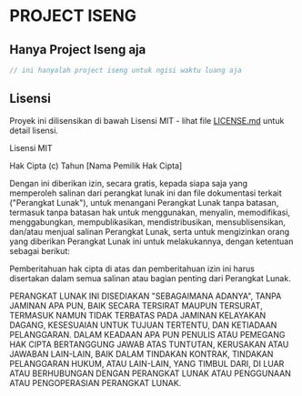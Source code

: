 # PROJECT ISENG

## Hanya Project Iseng aja

```js
// ini hanyalah project iseng untuk ngisi waktu luang aja
```

## Lisensi

Proyek ini dilisensikan di bawah Lisensi MIT - lihat file [LICENSE.md](LICENSE.md) untuk detail lisensi.

Lisensi MIT

Hak Cipta (c) Tahun [Nama Pemilik Hak Cipta]

Dengan ini diberikan izin, secara gratis, kepada siapa saja yang memperoleh salinan dari perangkat lunak ini dan file dokumentasi terkait ("Perangkat Lunak"), untuk menangani Perangkat Lunak tanpa batasan, termasuk tanpa batasan hak untuk menggunakan, menyalin, memodifikasi, menggabungkan, mempublikasikan, mendistribusikan, mensublisensikan, dan/atau menjual salinan Perangkat Lunak, serta untuk mengizinkan orang yang diberikan Perangkat Lunak ini untuk melakukannya, dengan ketentuan sebagai berikut:

Pemberitahuan hak cipta di atas dan pemberitahuan izin ini harus disertakan dalam semua salinan atau bagian penting dari Perangkat Lunak.

PERANGKAT LUNAK INI DISEDIAKAN "SEBAGAIMANA ADANYA", TANPA JAMINAN APA PUN, BAIK SECARA TERSIRAT MAUPUN TERSURAT, TERMASUK NAMUN TIDAK TERBATAS PADA JAMINAN KELAYAKAN DAGANG, KESESUAIAN UNTUK TUJUAN TERTENTU, DAN KETIADAAN PELANGGARAN. DALAM KEADAAN APA PUN PENULIS ATAU PEMEGANG HAK CIPTA BERTANGGUNG JAWAB ATAS TUNTUTAN, KERUSAKAN ATAU JAWABAN LAIN-LAIN, BAIK DALAM TINDAKAN KONTRAK, TINDAKAN PELANGGARAN HUKUM, ATAU LAIN-LAIN, YANG TIMBUL DARI, DI LUAR ATAU BERHUBUNGAN DENGAN PERANGKAT LUNAK ATAU PENGGUNAAN ATAU PENGOPERASIAN PERANGKAT LUNAK.
